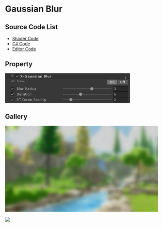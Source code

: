
# Gaussian Blur

## Source Code List
- [Shader Code](Shader/GaussianBlur.shader)
- [C# Code](GaussianBlur.cs)
- [Editor Code](Editor/GaussianBlurEditor.cs)


## Property
![](../../../../Media/Blur/GaussianBlur/GaussianBlurProperty.png)

## Gallery
![](../../../../Media/Blur/GaussianBlur/GaussianBlur.png)

![](../../../../Media/Blur/GaussianBlur/GaussianBlur.gif)